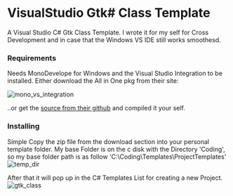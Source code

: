 # VisualStudio Gtk# Class Template
 A Visual Studio C# Gtk Class Template.
 I wrote it for my self for Cross Development and in case that the Windows VS IDE still works smoothesd.

### Requirements
 Needs MonoDevelope for Windows and the Visual Studio Integration to be installed. Either download the All in One pkg from their site:
 
 ![mono_vs_integration](https://cloud.githubusercontent.com/assets/1683181/24535872/1b0a85ac-15d7-11e7-80f4-9d7f8985ef9d.png)
 
 ..or get the [source from their github](https://github.com/mono/mono "Mono") and compiled it your self.
 
 
### Installing
 Simple Copy the zip file from the download section into your personal template folder.
 My base Folder is on the c disk with the Directory 'Coding', so my base folder path is as follow
 'C:\Coding\Templates\ProjectTemplates'
 ![temp_dir](https://cloud.githubusercontent.com/assets/1683181/24535840/f331a560-15d6-11e7-84d2-9bee39b05fb5.png)
 
 After that it will pop up in the C# Templates List for creating a new Project.
 ![gtk_class](https://cloud.githubusercontent.com/assets/1683181/24535859/10da6be2-15d7-11e7-945c-497e01199335.png)